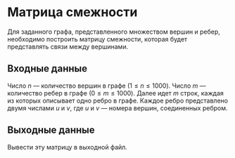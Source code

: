 # Матрица смежности

Для заданного графа, представленного множеством вершин и ребер, необходимо построить матрицу смежности, которая будет представлять связи между вершинами.

## Входные данные

Число $n$ — количество вершин в графе $(1 \leq n \leq 1000)$.
Число $m$ — количество ребер в графе $(0 \leq m \leq 1000)$.
Далее идет $m$ строк, каждая из которых описывает одно ребро в графе. Каждое ребро представлено двумя числами $u$ и $v$, где $u$ и $v$ — номера вершин, соединенных ребром.

## Выходные данные

Вывести эту матрицу в выходной файл.
